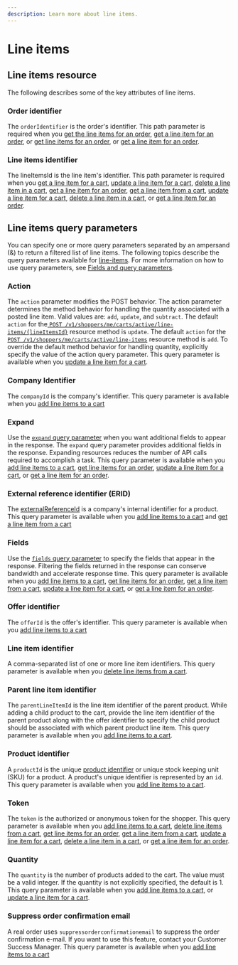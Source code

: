 ```yaml
---
description: Learn more about line items.
---
```


# Line items

## Line items resource

The following describes some of the key attributes of line items.

### Order identifier

The `orderIdentifier` is the order's identifier. This path parameter is required when you [get the line items for an order](https://www.digitalriver.com/docs/commerce-shopper-api/#tag/Line-Items/paths/\~1v1\~1shoppers\~1me\~1orders\~1%7BorderId%7D\~1line-items/get), [get a line item for an order](https://www.digitalriver.com/docs/commerce-shopper-api/#tag/Line-Items/paths/\~1v1\~1shoppers\~1me\~1orders\~1%7BorderId%7D\~1line-items\~1%7BlineItemId%7D/get), or [get line items for an order](https://www.digitalriver.com/docs/commerce-shopper-api/#tag/Line-Items/paths/\~1v1\~1shoppers\~1me\~1orders\~1%7BorderId%7D\~1line-items/get), or [get a line item for an order](https://www.digitalriver.com/docs/commerce-shopper-api/#tag/Line-Items/paths/\~1v1\~1shoppers\~1me\~1orders\~1%7BorderId%7D\~1line-items\~1%7BlineItemId%7D/get).

### Line items identifier

The lineItemsId is the line item's identifier. This path parameter is required when you [get a line item for a cart](https://www.digitalriver.com/docs/commerce-shopper-api/#tag/Line-Items/paths/\~1v1\~1shoppers\~1me\~1carts\~1active\~1line-items\~1%7BlineItemsId%7D/get), [update a line item for a cart](https://www.digitalriver.com/docs/commerce-shopper-api/#tag/Line-Items/paths/\~1v1\~1shoppers\~1me\~1carts\~1active\~1line-items\~1%7BlineItemsId%7D/post), [delete a line item in a cart](https://www.digitalriver.com/docs/commerce-shopper-api/#tag/Line-Items/paths/\~1v1\~1shoppers\~1me\~1carts\~1active\~1line-items\~1%7BlineItemsId%7D/delete), [get a line item for an order](https://www.digitalriver.com/docs/commerce-shopper-api/#tag/Line-Items/paths/\~1v1\~1shoppers\~1me\~1orders\~1%7BorderId%7D\~1line-items\~1%7BlineItemId%7D/get), [get a line item from a cart](https://www.digitalriver.com/docs/commerce-shopper-api/#tag/Line-Items/paths/\~1v1\~1shoppers\~1me\~1carts\~1active\~1line-items\~1%7BlineItemsId%7D/get), [update a line item for a cart](https://www.digitalriver.com/docs/commerce-shopper-api/#tag/Line-Items/paths/\~1v1\~1shoppers\~1me\~1carts\~1active\~1line-items\~1%7BlineItemsId%7D/post), [delete a line item in a cart](https://www.digitalriver.com/docs/commerce-shopper-api/#tag/Line-Items/paths/\~1v1\~1shoppers\~1me\~1carts\~1active\~1line-items\~1%7BlineItemsId%7D/delete), or [get a line item for an order](https://www.digitalriver.com/docs/commerce-shopper-api/#tag/Line-Items/paths/\~1v1\~1shoppers\~1me\~1orders\~1%7BorderId%7D\~1line-items\~1%7BlineItemId%7D/get).

## Line items query parameters

You can specify one or more query parameters separated by an ampersand (&) to return a filtered list of line items. The following topics describe the query parameters available for [line-items](https://www.digitalriver.com/docs/commerce-shopper-api/#tag/Line-Items/paths/\~1v1\~1shoppers\~1me\~1carts\~1active\~1line-items/get). For more information on how to use query parameters, see [Fields and query parameters](../../common-shoppers-and-admin-apis-reference/fields-and-expand-query-parameters.md).

### Action

The `action` parameter modifies the POST behavior. The action parameter determines the method behavior for handling the quantity associated with a posted line item. Valid values are: `add`, `update`, and `subtract`. The default `action` for the[ `POST /v1/shoppers/me/carts/active/line-items/{lineItemsId}`](https://www.digitalriver.com/docs/commerce-shopper-api/#tag/Line-Items/paths/\~1v1\~1shoppers\~1me\~1carts\~1active\~1line-items\~1%7BlineItemsId%7D/post) resource method is `update`. The default `action` for the [`POST /v1/shoppers/me/carts/active/line-items`](https://www.digitalriver.com/docs/commerce-shopper-api/#tag/Line-Items/paths/\~1v1\~1shoppers\~1me\~1carts\~1active\~1line-items/post) resource method is `add`. To override the default method behavior for handling quantity, explicitly specify the value of the action query parameter. This query parameter is available when you [update a line item for a cart](https://www.digitalriver.com/docs/commerce-shopper-api/#tag/Line-Items/paths/\~1v1\~1shoppers\~1me\~1carts\~1active\~1line-items\~1%7BlineItemsId%7D/post).

### Company Identifier

The `companyId` is the company's identifier. This query parameter is available when you [add line items to a cart](https://www.digitalriver.com/docs/commerce-shopper-api/#tag/Line-Items/paths/\~1v1\~1shoppers\~1me\~1carts\~1active\~1line-items/post)

### Expand

Use the [`expand` query parameter](../../common-shoppers-and-admin-apis-reference/fields-and-expand-query-parameters.md#expand-query-parameter) when you want additional fields to appear in the response. The `expand` query parameter provides additional fields in the response. Expanding resources reduces the number of API calls required to accomplish a task. This query parameter is available when you [add line items to a cart](https://www.digitalriver.com/docs/commerce-shopper-api/#tag/Line-Items/paths/\~1v1\~1shoppers\~1me\~1carts\~1active\~1line-items/post), [get line items for an order](https://www.digitalriver.com/docs/commerce-shopper-api/#tag/Line-Items/paths/\~1v1\~1shoppers\~1me\~1orders\~1%7BorderId%7D\~1line-items/get), [update a line item for a cart](https://www.digitalriver.com/docs/commerce-shopper-api/#tag/Line-Items/paths/\~1v1\~1shoppers\~1me\~1carts\~1active\~1line-items\~1%7BlineItemsId%7D/post), or [get a line item for an order](https://www.digitalriver.com/docs/commerce-shopper-api/#tag/Line-Items/paths/\~1v1\~1shoppers\~1me\~1orders\~1%7BorderId%7D\~1line-items\~1%7BlineItemId%7D/get).

### External reference identifier (ERID)

The [externalReferenceId](broken-reference) is a company's internal identifier for a product. This query parameter is available when you [add line items to a cart](https://www.digitalriver.com/docs/commerce-shopper-api/#tag/Line-Items/paths/\~1v1\~1shoppers\~1me\~1carts\~1active\~1line-items/post) and [get a line item from a cart](https://www.digitalriver.com/docs/commerce-shopper-api/#tag/Line-Items/paths/\~1v1\~1shoppers\~1me\~1carts\~1active\~1line-items\~1%7BlineItemsId%7D/get)

### Fields

Use the [`fields` query parameter](../../common-shoppers-and-admin-apis-reference/fields-and-expand-query-parameters.md#fields-query-parameter) to specify the fields that appear in the response. Filtering the fields returned in the response can conserve bandwidth and accelerate response time. This query parameter is available when you [add line items to a cart](https://www.digitalriver.com/docs/commerce-shopper-api/#tag/Line-Items/paths/\~1v1\~1shoppers\~1me\~1carts\~1active\~1line-items/post), [get line items for an order](https://www.digitalriver.com/docs/commerce-shopper-api/#tag/Line-Items/paths/\~1v1\~1shoppers\~1me\~1orders\~1%7BorderId%7D\~1line-items/get), [get a line item from a cart](https://www.digitalriver.com/docs/commerce-shopper-api/#tag/Line-Items/paths/\~1v1\~1shoppers\~1me\~1carts\~1active\~1line-items\~1%7BlineItemsId%7D/get), [update a line item for a cart](https://www.digitalriver.com/docs/commerce-shopper-api/#tag/Line-Items/paths/\~1v1\~1shoppers\~1me\~1carts\~1active\~1line-items\~1%7BlineItemsId%7D/post), or [get a line item for an order](https://www.digitalriver.com/docs/commerce-shopper-api/#tag/Line-Items/paths/\~1v1\~1shoppers\~1me\~1orders\~1%7BorderId%7D\~1line-items\~1%7BlineItemId%7D/get).

### Offer identifier

The `offerId` is the offer's identifier. This query parameter is available when you [add line items to a cart](https://www.digitalriver.com/docs/commerce-shopper-api/#tag/Line-Items/paths/\~1v1\~1shoppers\~1me\~1carts\~1active\~1line-items/post)

### Line item identifier

A comma-separated list of one or more line item identifiers. This query parameter is available when you [delete line items from a cart](https://www.digitalriver.com/docs/commerce-shopper-api/#tag/Line-Items/paths/\~1v1\~1shoppers\~1me\~1carts\~1active\~1line-items/delete).

### Parent line item identifier

The `parentLineItemId` is the line item identifier of the parent product. While adding a child product to the cart, provide the line item identifier of the parent product along with the offer identifier to specify the child product should be associated with which parent product line item. This query parameter is available when you [add line items to a cart](https://www.digitalriver.com/docs/commerce-shopper-api/#tag/Line-Items/paths/\~1v1\~1shoppers\~1me\~1carts\~1active\~1line-items/post).

### Product identifier

A `productId` is the unique [product identifier](line-items.md#product-identifier) or unique stock keeping unit (SKU) for a product. A product's unique identifier is represented by an `id`. This query parameter is available when you [add line items to a cart](https://www.digitalriver.com/docs/commerce-shopper-api/#tag/Line-Items/paths/\~1v1\~1shoppers\~1me\~1carts\~1active\~1line-items/post).

### Token

The `token` is the authorized or anonymous token for the shopper. This query parameter is available when you [add line items to a cart](https://www.digitalriver.com/docs/commerce-shopper-api/#tag/Line-Items/paths/\~1v1\~1shoppers\~1me\~1carts\~1active\~1line-items/post), [delete line items from a cart](https://www.digitalriver.com/docs/commerce-shopper-api/#tag/Line-Items/paths/\~1v1\~1shoppers\~1me\~1carts\~1active\~1line-items/delete), [get line items for an order](https://www.digitalriver.com/docs/commerce-shopper-api/#tag/Line-Items/paths/\~1v1\~1shoppers\~1me\~1orders\~1%7BorderId%7D\~1line-items/get), [get a line item from a cart](https://www.digitalriver.com/docs/commerce-shopper-api/#tag/Line-Items/paths/\~1v1\~1shoppers\~1me\~1carts\~1active\~1line-items\~1%7BlineItemsId%7D/get), [update a line item for a cart](https://www.digitalriver.com/docs/commerce-shopper-api/#tag/Line-Items/paths/\~1v1\~1shoppers\~1me\~1carts\~1active\~1line-items\~1%7BlineItemsId%7D/post), [delete a line item in a cart](https://www.digitalriver.com/docs/commerce-shopper-api/#tag/Line-Items/paths/\~1v1\~1shoppers\~1me\~1carts\~1active\~1line-items\~1%7BlineItemsId%7D/delete), or [get a line item for an order](https://www.digitalriver.com/docs/commerce-shopper-api/#tag/Line-Items/paths/\~1v1\~1shoppers\~1me\~1orders\~1%7BorderId%7D\~1line-items\~1%7BlineItemId%7D/get).

### Quantity

The `quantity` is the number of products added to the cart. The value must be a valid integer. If the quantity is not explicitly specified, the default is 1. This query parameter is available when you [add line items to a cart](https://www.digitalriver.com/docs/commerce-shopper-api/#tag/Line-Items/paths/\~1v1\~1shoppers\~1me\~1carts\~1active\~1line-items/post), or [update a line item for a cart](https://www.digitalriver.com/docs/commerce-shopper-api/#tag/Line-Items/paths/\~1v1\~1shoppers\~1me\~1carts\~1active\~1line-items\~1%7BlineItemsId%7D/post).

### Suppress order confirmation email

A real order uses `suppressorderconfirmationemail` to suppress the order confirmation e-mail. If you want to use this feature, contact your Customer Success Manager. This query parameter is available when you [add line items to a cart](https://www.digitalriver.com/docs/commerce-shopper-api/#tag/Line-Items/paths/\~1v1\~1shoppers\~1me\~1carts\~1active\~1line-items/post)&#x20;
